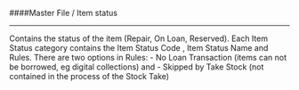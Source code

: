 ####Master File / Item status
<hr>
Contains the status of the item (Repair, On Loan, Reserved). Each Item Status category contains the Item Status Code , Item Status Name and Rules. There are two options in Rules:
- No Loan Transaction (items can not be borrowed, eg digital collections) and 
- Skipped by Take Stock (not contained in the process of the Stock Take)

